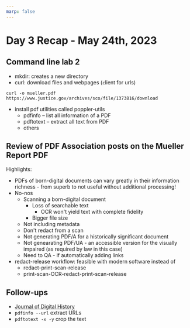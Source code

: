 ```yaml
---
marp: false
---
```


# Day 3 Recap - May 24th, 2023
## Command line lab 2
- mkdir: creates a new directory
- curl:  download files and webpages (`c`lient for urls)
```
curl -o mueller.pdf https://www.justice.gov/archives/sco/file/1373816/download
```
- install pdf utilities called poppler-utils
    * pdfinfo – list all information of a PDF
    * pdftotext – extract all text from PDF
    * others

## Review of PDF Association posts on the Mueller Report PDF
Highlights:
* PDFs of born-digital documents can vary greatly in their information richness - from superb to not useful without additional processing!
* No-nos
     * Scanning a born-digital document
          * Loss of searchable text
             * OCR won't yield text with complete fidelity
          * Bigger file size
     * Not including metadata
     * Don't redact from a scan
     * Not generating PDF/A for a historically significant document
     * Not genearating PDF/UA - an accessible version for the visually impaired (as required by law in this case)
     * Need to QA - if automatically adding links
* redact-release workflow: feasible with modern software instead of
    * redact-print-scan-release
    * print-scan-OCR-redact-print-scan-release

## Follow-ups
* [Journal of Digital History](https://journalofdigitalhistory.org/en)
* `pdfinfo --url` extract URLs
* `pdftotext -x -y` crop the text 
